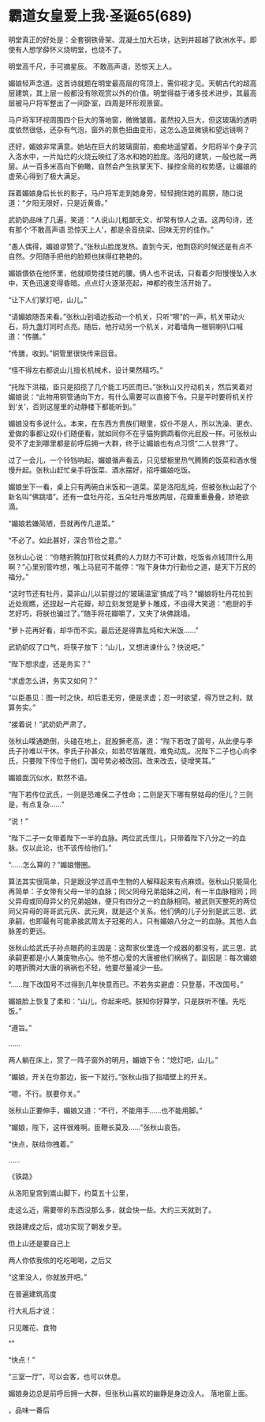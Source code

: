 # 霸道女皇爱上我·圣诞65(689)

明堂真正的好处是：全套钢铁骨架、混凝土加大石块，达到并超越了欧洲水平。即使有人想学薛怀义烧明堂，也烧不了。



明堂高千尺，手可摘星辰。
不敢高声语，恐惊天上人。

媚娘轻声念道。这首诗就题在明堂最高层的穹顶上，需仰视才见。天朝古代的超高层建筑，其上层一般都没有除观赏以外的价值。明堂得益于诸多技术进步，其最高层被马户将军整出了一间卧室，四周是环形观景窗。

马户将军环视周围四个巨大的落地窗，微微皱眉。虽然投入巨大，但这玻璃的透明度依然很低，还杂有气泡，窗外的景色扭曲变形，这怎么造显微镜和望远镜啊？

还好，媚娘非常满意。她站在巨大的玻璃窗前，痴痴地遥望着。夕阳将半个身子沉入洛水中，一片灿烂的火烧云映红了洛水和她的脸庞。洛阳的建筑，一般也就一两层。从一百多米高向下俯瞰，自然会产生执掌天下、操控全局的权势感，让媚娘的虚荣心得到了极大满足。

踩着媚娘身后长长的影子，马户将军走到她身旁，轻轻拥住她的肩膀，随口说道：“夕阳无限好，只是近黄昏。”

武奶奶品味了几遍，笑道：“人说山儿粗鄙无文，却常有惊人之语。这两句诗，还有那个‘不敢高声语 恐惊天上人’，都是余音绕梁、回味无穷的佳作。”

“愚人偶得，媚娘谬赞了。”张秋山脸庞发热。直到今天，他剽窃的时候还是有点不自然。夕阳随手把他的脸颊也抹得红艳艳的。

媚娘偎依在他怀里，他就顺势搂住她的腰。俩人也不说话，只看着夕阳慢慢坠入水中，天色迅速变得昏暗。点点灯火逐渐亮起，神都的夜生活开始了。

“让下人们掌灯吧，山儿。”

“请媚娘随吾来看。”张秋山到墙边扳动一个机关，只听“嚓”的一声，机关带动火石，将九盏灯同时点亮。随后，他拧动另一个机关，对着墙角一根铜喇叭口喊道：“传膳。”

“传膳，收到。”铜管里很快传来回音。

“怪不得左右都说山儿擅长机械术，设计果然精巧。”

“托陛下洪福，臣只是招揽了几个能工巧匠而已。”张秋山又拧动机关，然后笑着对媚娘说：“此物用铜管通向下方，有什么需要可以直接下令。只是平时要将机关拧到‘关’，否则这屋里的动静楼下都能听到。”

媚娘没有多说什么。本来，在东西方贵族们眼里，奴仆不是人，所以洗澡、更衣、爱做的事都让奴仆们随便看，就如同你不在乎猫狗鹦鹉看你光屁股一样。可张秋山受不了走到哪里都是前呼后拥一大群，终于让媚娘也有点习惯“二人世界”了。

过了一会儿，一个铃铛响起，媚娘循声看去，只见壁橱里热气腾腾的饭菜和酒水慢慢升起。张秋山赶忙亲手将饭菜、酒水摆好，招呼媚娘吃饭。

媚娘坐下一看，桌上只有两碗白米饭和一道菜。菜是洛阳乱炖，但被张秋山起了个新名叫“佛跳墙”。还有一盘牡丹花，五朵牡丹堆放两层，花瓣重重叠叠，娇艳欲滴。

“媚娘若嫌简陋，吾就再传几道菜。”

“不必了。如此甚好，深合节俭之意。”

张秋山心说：“你瞎折腾加打败仗耗费的人力财力不可计数，吃饭省点钱顶什么用啊？”心里别管咋想，嘴上马屁可不能停：“陛下身体力行勤俭之道，是天下万民的福分。”

“这时节还有牡丹，莫非山儿以前提过的‘玻璃温室’搞成了吗？”媚娘将牡丹花拉到近处观瞧，还捏起一片花瓣，却立刻发觉是萝卜雕成，不由得大笑道：“庖厨的手艺好巧，将朕也骗过了。”随手将花瓣嚼了，又夹了块佛跳墙。

“萝卜花再好看，却华而不实。最后还是得靠乱炖和大米饭……”

武奶奶叹了口气，将筷子放下：“山儿，又想进谏什么？快说吧。”

“陛下想求虚，还是务实？”

“求虚怎么讲，务实又如何？”

“以臣愚见：图一时之快，却后患无穷，便是求虚；忍一时欲望，得万世之利，就算务实。”

“接着说！”武奶奶严肃了。

张秋山噗通跪倒，头磕在地上，屁股撅老高，道：“陛下若改了国号，从此便与李氏子孙难以干休。李氏子孙甚众，如若尽皆屠戮，难免动乱。况陛下二子也心向李氏，只要陛下传位于他们，国号势必被改回。改来改去，徒增笑耳。”

媚娘面沉似水，默然不语。

“陛下若传位武氏，一则是恐难保二子性命；二则是天下哪有祭姑母的侄儿？三则是，有点复杂……”

“说！”

“陛下二子一女带着陛下一半的血脉。两位武氏侄儿，只带着陛下八分之一的血脉。仅以此论，也不该传给他们。”

“……怎么算的？”媚娘懵圈。

算法其实很简单，只是跟没学过高中生物的人解释起来有点麻烦。张秋山只能简化再简单：子女带有父母一半的血脉；同父同母兄弟姐妹之间，有一半血脉相同；同父异母或同母异父的兄弟姐妹，便只有四分之一的血脉相同。被武则天整死的两位同父异母的哥哥武元庆、武元爽，就是这个关系。他们俩的儿子分别是武三思、武承嗣，也即最有可能承接武周太子冠冕的人，只有媚娘八分之一的血脉。其他人血脉差的更远。

张秋山给武氏子孙点眼药的主因是：这帮家伙里连一个成器的都没有，武三思、武承嗣更都是小人兼废物点心。他不想心爱的大唐被他们祸祸了。副因是：每次媚娘的瞎折腾对大唐的祸祸也不轻，他要尽量减少一些。

“……陛下改国号不过得到几年快意而已。不若务实避虚：只登基，不改国号。”

媚娘脸上恢复了柔和：“山儿，你起来吧。朕知你好算学，只是朕听不懂。先吃饭。”

“遵旨。”

……

两人躺在床上，赏了一阵子窗外的明月，媚娘下令：“熄灯吧，山儿。”

“媚娘，开关在你那边，扳一下就行。”张秋山指了指墙壁上的开关。

“嗯，不行。朕要你关。”

张秋山正要伸手，媚娘又道：“不行，不能用手……也不能用脚。”

“媚娘，陛下，这样很难啊。臣鞭长莫及……”张秋山哀告。

“快点，朕给你拽着。”

……

《铁路》


从洛阳皇宫到嵩山脚下，约莫五十公里，

走这么近，需要带的东西没那么多，就会快一些。大约三天就到了。

铁路建成之后，成功实现了朝发夕至。

但上山还是要自己上


两人你侬我侬的吃吃喝喝，之后又



“这里没人，你就放开吧。”

在普遍建筑高度




行大礼后才说：

只见雕花、食物





“”



“快点！”


“三室一厅”，可以会客，也可以休息。

媚娘身边总是前呼后拥一大群，但张秋山喜欢的幽静是身边没人。
落地窗上面。




，品味一番后

